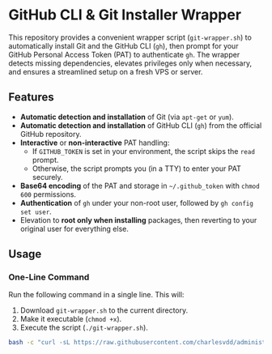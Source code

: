 # GitHub CLI & Git Installer Wrapper

This repository provides a convenient wrapper script (`git-wrapper.sh`) to automatically install Git and the GitHub CLI (`gh`), then prompt for your GitHub Personal Access Token (PAT) to authenticate `gh`. The wrapper detects missing dependencies, elevates privileges only when necessary, and ensures a streamlined setup on a fresh VPS or server.

## Features

- **Automatic detection and installation** of Git (via `apt-get` or `yum`).
- **Automatic detection and installation** of GitHub CLI (`gh`) from the official GitHub repository.
- **Interactive** or **non-interactive** PAT handling:
  - If `GITHUB_TOKEN` is set in your environment, the script skips the `read` prompt.
  - Otherwise, the script prompts you (in a TTY) to enter your PAT securely.
- **Base64 encoding** of the PAT and storage in `~/.github_token` with `chmod 600` permissions.
- **Authentication** of `gh` under your non-root user, followed by `gh config set user`.
- Elevation to **root only when installing** packages, then reverting to your original user for everything else.

## Usage

### One-Line Command

Run the following command in a single line. This will:

1. Download `git-wrapper.sh` to the current directory.
2. Make it executable (`chmod +x`).
3. Execute the script (`./git-wrapper.sh`).

```bash
bash -c "curl -sL https://raw.githubusercontent.com/charlesvdd/administrator-neomnia/api-key-github/git-wrapper.sh -o git-wrapper.sh && chmod +x git-wrapper.sh && ./git-wrapper.sh"
